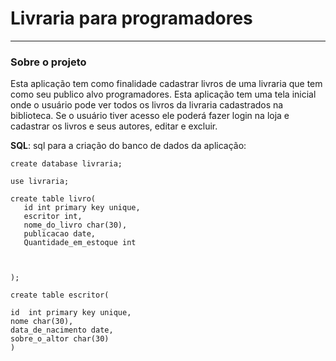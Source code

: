 # Livraria para programadores
-------------------------------------------------

 
### Sobre o projeto

Esta aplicação tem como finalidade cadastrar livros de uma livraria que tem como seu publico alvo programadores. Esta aplicação tem uma tela inicial onde o usuário pode ver todos os livros da livraria cadastrados na biblioteca. Se o usuário tiver acesso ele poderá fazer login na loja e cadastrar os livros e seus autores, editar e excluir.  

 
 
 
**SQL**: sql para a criação do banco de dados da aplicação: 
```
create database livraria;

use livraria;

create table livro(
   id int primary key unique,
   escritor int,
   nome_do_livro char(30),
   publicacao date,
   Quantidade_em_estoque int
   
   
   
);

create table escritor(

id  int primary key unique,
nome char(30),
data_de_nacimento date,
sobre_o_altor char(30)
)




```

